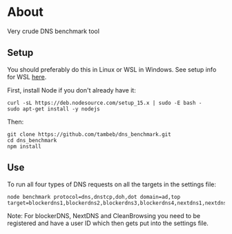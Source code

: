 # About
Very crude DNS benchmark tool

## Setup
You should preferably do this in Linux or WSL in Windows. See setup info for WSL [here](https://docs.microsoft.com/en-us/windows/wsl/install-win10).

First, install Node if you don't already have it:
```
curl -sL https://deb.nodesource.com/setup_15.x | sudo -E bash -
sudo apt-get install -y nodejs
```
Then:
```
git clone https://github.com/tambeb/dns_benchmark.git
cd dns_benchmark
npm install
```
## Use
To run all four types of DNS requests on all the targets in the settings file:
```
node benchmark protocol=dns,dnstcp,doh,dot domain=ad,top target=blockerdns1,blockerdns2,blockerdns3,blockerdns4,nextdns1,nextdns2,cleanbrowsing1,cleanbrowsing2,adguard1,adguard2
```
Note: For blockerDNS, NextDNS and CleanBrowsing you need to be registered and have a user ID which then gets put into the settings file.
